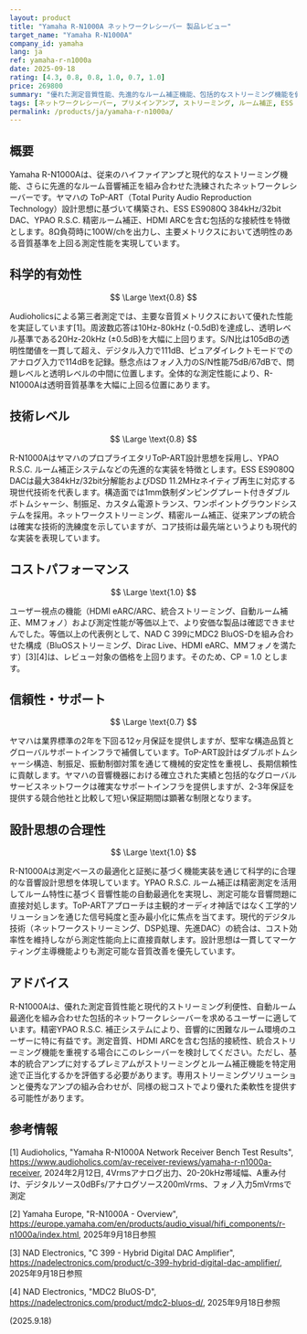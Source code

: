 ```yaml
---
layout: product
title: "Yamaha R-N1000A ネットワークレシーバー 製品レビュー"
target_name: "Yamaha R-N1000A"
company_id: yamaha
lang: ja
ref: yamaha-r-n1000a
date: 2025-09-18
rating: [4.3, 0.8, 0.8, 1.0, 0.7, 1.0]
price: 269800
summary: "優れた測定音質性能、先進的なルーム補正機能、包括的なストリーミング機能を備えたハイパフォーマンス・ネットワークレシーバー。プレミアム統合アンプセグメントにおいて優れた価値を提供。"
tags: [ネットワークレシーバー, プリメインアンプ, ストリーミング, ルーム補正, ESS DAC]
permalink: /products/ja/yamaha-r-n1000a/
---
```


## 概要

Yamaha R-N1000Aは、従来のハイファイアンプと現代的なストリーミング機能、さらに先進的なルーム音響補正を組み合わせた洗練されたネットワークレシーバーです。ヤマハの ToP-ART（Total Purity Audio Reproduction Technology）設計思想に基づいて構築され、ESS ES9080Q 384kHz/32bit DAC、YPAO R.S.C. 精密ルーム補正、HDMI ARCを含む包括的な接続性を特徴とします。8Ω負荷時に100W/chを出力し、主要メトリクスにおいて透明性のある音質基準を上回る測定性能を実現しています。

## 科学的有効性

$$ \Large \text{0.8} $$

Audioholicsによる第三者測定では、主要な音質メトリクスにおいて優れた性能を実証しています[1]。周波数応答は10Hz-80kHz (-0.5dB)を達成し、透明レベル基準である20Hz-20kHz (±0.5dB)を大幅に上回ります。S/N比は105dBの透明性閾値を一貫して超え、デジタル入力で111dB、ピュアダイレクトモードでのアナログ入力で114dBを記録。懸念点はフォノ入力のS/N性能75dB/67dBで、問題レベルと透明レベルの中間に位置します。全体的な測定性能により、R-N1000Aは透明音質基準を大幅に上回る位置にあります。

## 技術レベル

$$ \Large \text{0.8} $$

R-N1000AはヤマハのプロプライエタリToP-ART設計思想を採用し、YPAO R.S.C. ルーム補正システムなどの先進的な実装を特徴とします。ESS ES9080Q DACは最大384kHz/32bit分解能およびDSD 11.2MHzネイティブ再生に対応する現世代技術を代表します。構造面では1mm鉄制ダンピングプレート付きダブルボトムシャーシ、制振足、カスタム電源トランス、ワンポイントグラウンドシステムを採用。ネットワークストリーミング、精密ルーム補正、従来アンプの統合は確実な技術的洗練度を示していますが、コア技術は最先端というよりも現代的な実装を表現しています。

## コストパフォーマンス

$$ \Large \text{1.0} $$

ユーザー視点の機能（HDMI eARC/ARC、統合ストリーミング、自動ルーム補正、MMフォノ）および測定性能が等価以上で、より安価な製品は確認できませんでした。等価以上の代表例として、NAD C 399にMDC2 BluOS-Dを組み合わせた構成（BluOSストリーミング、Dirac Live、HDMI eARC、MMフォノを満たす）[3][4]は、レビュー対象の価格を上回ります。そのため、CP = 1.0 とします。

## 信頼性・サポート

$$ \Large \text{0.7} $$

ヤマハは業界標準の2年を下回る12ヶ月保証を提供しますが、堅牢な構造品質とグローバルサポートインフラで補償しています。ToP-ART設計はダブルボトムシャーシ構造、制振足、振動制御対策を通じて機械的安定性を重視し、長期信頼性に貢献します。ヤマハの音響機器における確立された実績と包括的なグローバルサービスネットワークは確実なサポートインフラを提供しますが、2-3年保証を提供する競合他社と比較して短い保証期間は顕著な制限となります。

## 設計思想の合理性

$$ \Large \text{1.0} $$

R-N1000Aは測定ベースの最適化と証拠に基づく機能実装を通じて科学的に合理的な音響設計思想を体現しています。YPAO R.S.C. ルーム補正は精密測定を活用してルーム特性に基づく音響性能の自動最適化を実現し、測定可能な音響問題に直接対処します。ToP-ARTアプローチは主観的オーディオ神話ではなく工学的ソリューションを通じた信号純度と歪み最小化に焦点を当てます。現代的デジタル技術（ネットワークストリーミング、DSP処理、先進DAC）の統合は、コスト効率性を維持しながら測定性能向上に直接貢献します。設計思想は一貫してマーケティング主導機能よりも測定可能な音質改善を優先しています。

## アドバイス

R-N1000Aは、優れた測定音質性能と現代的ストリーミング利便性、自動ルーム最適化を組み合わせた包括的ネットワークレシーバーを求めるユーザーに適しています。精密YPAO R.S.C. 補正システムにより、音響的に困難なルーム環境のユーザーに特に有益です。測定音質、HDMI ARCを含む包括的接続性、統合ストリーミング機能を重視する場合にこのレシーバーを検討してください。ただし、基本的統合アンプに対するプレミアムがストリーミングとルーム補正機能を特定用途で正当化するかを評価する必要があります。専用ストリーミングソリューションと優秀なアンプの組み合わせが、同様の総コストでより優れた柔軟性を提供する可能性があります。

## 参考情報

[1] Audioholics, "Yamaha R-N1000A Network Receiver Bench Test Results", https://www.audioholics.com/av-receiver-reviews/yamaha-r-n1000a-receiver, 2024年2月12日, 4Vrmsアナログ出力、20-20kHz帯域幅、A重み付け、デジタルソース0dBFs/アナログソース200mVrms、フォノ入力5mVrmsで測定

[2] Yamaha Europe, "R-N1000A - Overview", https://europe.yamaha.com/en/products/audio_visual/hifi_components/r-n1000a/index.html, 2025年9月18日参照

[3] NAD Electronics, "C 399 - Hybrid Digital DAC Amplifier", https://nadelectronics.com/product/c-399-hybrid-digital-dac-amplifier/, 2025年9月18日参照

[4] NAD Electronics, "MDC2 BluOS-D", https://nadelectronics.com/product/mdc2-bluos-d/, 2025年9月18日参照

(2025.9.18)